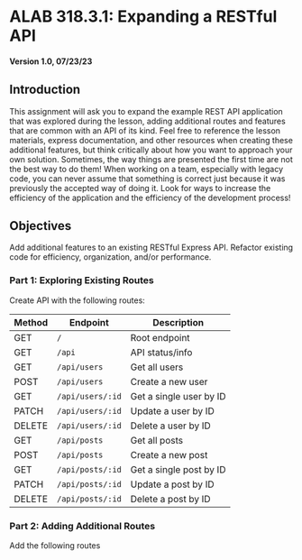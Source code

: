 # ALAB 318.3.1: Expanding a RESTful API
#### Version 1.0, 07/23/23

## Introduction
This assignment will ask you to expand the example REST API application that was explored during the lesson, adding additional routes and features that are common with an API of its kind.
Feel free to reference the lesson materials, express documentation, and other resources when creating these additional features, but think critically about how you want to approach your own solution. Sometimes, the way things are presented the first time are not the best way to do them!
When working on a team, especially with legacy code, you can never assume that something is correct just because it was previously the accepted way of doing it. Look for ways to increase the efficiency of the application and the efficiency of the development process!
## Objectives
Add additional features to an existing RESTful Express API.
Refactor existing code for efficiency, organization, and/or performance.

### Part 1: Exploring Existing Routes
Create API with the following routes:

| Method | Endpoint          | Description                |
|--------|-------------------|----------------------------|
| GET    | `/`               | Root endpoint              |
| GET    | `/api`            | API status/info            |
| GET    | `/api/users`      | Get all users              |
| POST   | `/api/users`      | Create a new user          |
| GET    | `/api/users/:id`  | Get a single user by ID    |
| PATCH  | `/api/users/:id`  | Update a user by ID        |
| DELETE | `/api/users/:id`  | Delete a user by ID        |
| GET    | `/api/posts`      | Get all posts              |
| POST   | `/api/posts`      | Create a new post          |
| GET    | `/api/posts/:id`  | Get a single post by ID    |
| PATCH  | `/api/posts/:id`  | Update a post by ID        |
| DELETE | `/api/posts/:id`  | Delete a post by ID        |

### Part 2: Adding Additional Routes
Add the following routes
